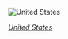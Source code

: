 
![United States](https://www.gstatic.com/prettyearth/assets/full/2211.jpg)

*[United States](https://www.google.com/maps/@32.831374,-79.890148,18z/data=!3m1!1e3)*
